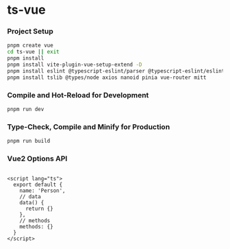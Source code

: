 # ts-vue

### Project Setup

```sh
pnpm create vue
cd ts-vue || exit
pnpm install
pnpm install vite-plugin-vue-setup-extend -D
pnpm install eslint @typescript-eslint/parser @typescript-eslint/eslint-plugin --save-dev
pnpm install tslib @types/node axios nanoid pinia vue-router mitt
```

### Compile and Hot-Reload for Development

```sh
pnpm run dev
```

### Type-Check, Compile and Minify for Production

```sh
pnpm run build
```

### Vue2 Options API

```vue

<script lang="ts">
  export default {
    name: 'Person',
    // data
    data() {
      return {}
    },
    // methods
    methods: {}
  }
</script>
```
